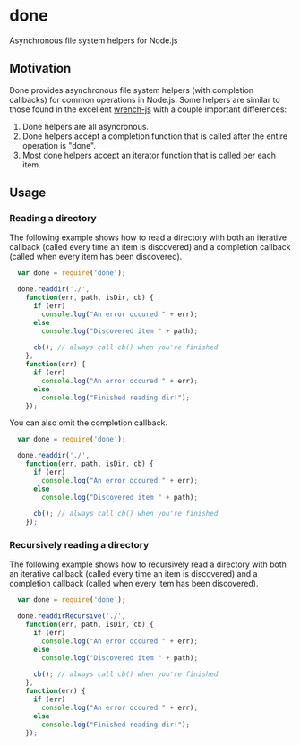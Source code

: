# done

Asynchronous file system helpers for Node.js

## Motivation

Done provides asynchronous file system helpers (with completion callbacks) for common operations in Node.js. Some helpers are similar to those found in the excellent [wrench-js](https://github.com/ryanmcgrath/wrench-js) with a couple important differences:

1.  Done helpers are all asyncronous.
2.  Done helpers accept a completion function that is called after the entire operation is "done". 
3.  Most done helpers accept an iterator function that is called per each item.

## Usage

### Reading a directory

The following example shows how to read a directory with both an iterative callback (called every time an item is discovered) and a completion callback (called when every item has been discovered).

``` js
  var done = require('done');

  done.readdir('./', 
    function(err, path, isDir, cb) {
      if (err) 
        console.log("An error occured " + err);
      else
        console.log("Discovered item " + path);
        
      cb(); // always call cb() when you're finished
    },
    function(err) {
      if (err)
        console.log("An error occured " + err);
      else
        console.log("Finished reading dir!");
    });

```

You can also omit the completion callback.

``` js
  var done = require('done');

  done.readdir('./', 
    function(err, path, isDir, cb) {
      if (err) 
        console.log("An error occured " + err);
      else
        console.log("Discovered item " + path);
        
      cb(); // always call cb() when you're finished
    });

``` 

### Recursively reading a directory

The following example shows how to recursively read a directory with both an iterative callback (called every time an item is discovered) and a completion callback (called when every item has been discovered).

``` js
  var done = require('done');

  done.readdirRecursive('./', 
    function(err, path, isDir, cb) {
      if (err) 
        console.log("An error occured " + err);
      else
        console.log("Discovered item " + path);
        
      cb(); // always call cb() when you're finished
    },
    function(err) {
      if (err)
        console.log("An error occured " + err);
      else
        console.log("Finished reading dir!");
    });

```
